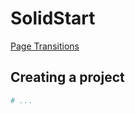 # SolidStart

[Page Transitions](https://codesandbox.io/p/sandbox/solid-router-transitions-demo-b47ckq?file=%2Findex.html)

## Creating a project

```bash
# ...
```
